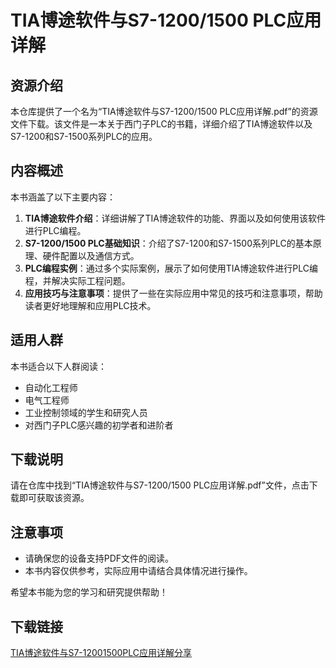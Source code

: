# TIA博途软件与S7-1200/1500 PLC应用详解

## 资源介绍

本仓库提供了一个名为“TIA博途软件与S7-1200/1500 PLC应用详解.pdf”的资源文件下载。该文件是一本关于西门子PLC的书籍，详细介绍了TIA博途软件以及S7-1200和S7-1500系列PLC的应用。

## 内容概述

本书涵盖了以下主要内容：

1. **TIA博途软件介绍**：详细讲解了TIA博途软件的功能、界面以及如何使用该软件进行PLC编程。
2. **S7-1200/1500 PLC基础知识**：介绍了S7-1200和S7-1500系列PLC的基本原理、硬件配置以及通信方式。
3. **PLC编程实例**：通过多个实际案例，展示了如何使用TIA博途软件进行PLC编程，并解决实际工程问题。
4. **应用技巧与注意事项**：提供了一些在实际应用中常见的技巧和注意事项，帮助读者更好地理解和应用PLC技术。

## 适用人群

本书适合以下人群阅读：

- 自动化工程师
- 电气工程师
- 工业控制领域的学生和研究人员
- 对西门子PLC感兴趣的初学者和进阶者

## 下载说明

请在仓库中找到“TIA博途软件与S7-1200/1500 PLC应用详解.pdf”文件，点击下载即可获取该资源。

## 注意事项

- 请确保您的设备支持PDF文件的阅读。
- 本书内容仅供参考，实际应用中请结合具体情况进行操作。

希望本书能为您的学习和研究提供帮助！

## 下载链接

[TIA博途软件与S7-12001500PLC应用详解分享](https://pan.quark.cn/s/9e3ca37f18bc)